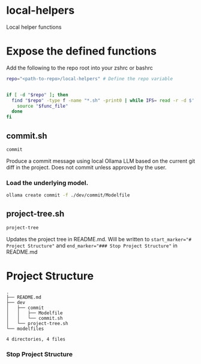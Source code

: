 # local-helpers
Local helper functions



# Expose the defined functions
Add the following to the repo root into your zshrc or bashrc

```bash
repo="<path-to-repo>/local-helpers" # Define the repo variable


if [ -d "$repo" ]; then
  find "$repo" -type f -name "*.sh" -print0 | while IFS= read -r -d $' ' func_file; do
    source "$func_file"
  done
fi
```

## commit.sh

```bash
commit
```
Produce a commit message using local Ollama LLM based on the current git diff in the project.
Does not commit unless approved by the user.

### Load the underlying model.
```bash
ollama create commit -f ./dev/commit/Modelfile
```

## project-tree.sh
```bash
project-tree
```
Updates the project tree in README.md. Will be written to `start_marker="# Project Structure"` and `end_marker="### Stop Project Structure"` in README.md


# Project Structure
```
.
├── README.md
├── dev
│   ├── commit
│   │   ├── Modelfile
│   │   └── commit.sh
│   └── project-tree.sh
└── modelfiles

4 directories, 4 files
```
### Stop Project Structure
